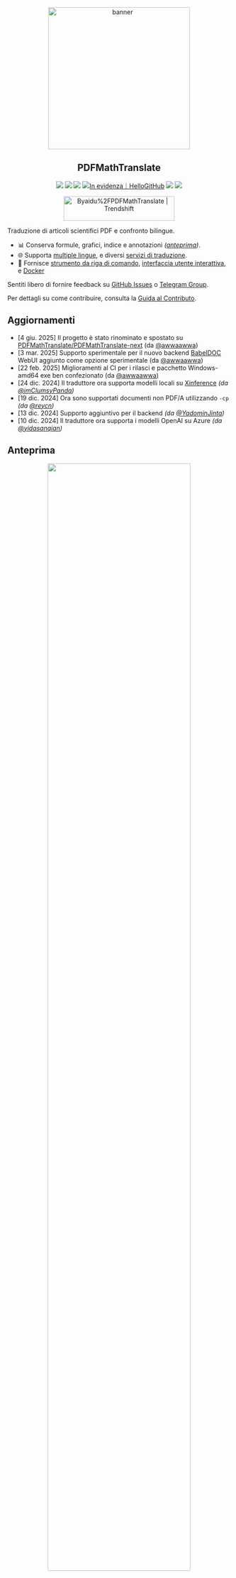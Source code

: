 <div align="center">

<img src="./docs/images/banner.png" width="320px"  alt="banner"/>

<h2 id="title">PDFMathTranslate</h2>

<p>
  <!-- PyPI -->
  <a href="https://pypi.org/project/pdf2zh-next/">
    <img src="https://img.shields.io/pypi/v/pdf2zh-next"></a>
  <a href="https://pepy.tech/projects/pdf2zh-next">
    <img src="https://static.pepy.tech/badge/pdf2zh-next"></a>
  <a href="https://hub.docker.com/repository/docker/awwaawwa/pdfmathtranslate-next/tags">
    <img src="https://img.shields.io/docker/pulls/awwaawwa/pdfmathtranslate-next"></a>
  <a href="https://hellogithub.com/repository/8ec2cfd3ef744762bf531232fa32bc47" target="_blank"><img src="https://api.hellogithub.com/v1/widgets/recommend.svg?rid=8ec2cfd3ef744762bf531232fa32bc47&claim_uid=JQ0yfeBNjaTuqDU&theme=small" alt="In evidenza｜HelloGitHub" /></a>
  <!-- <a href="https://gitcode.com/PDFMathTranslate/PDFMathTranslate-next/overview">
    <img src="https://gitcode.com/PDFMathTranslate/PDFMathTranslate-next/star/badge.svg"></a> -->
  <!-- <a href="https://huggingface.co/spaces/reycn/PDFMathTranslate-Docker">
    <img src="https://img.shields.io/badge/%F0%9F%A4%97-Online%20Demo-FF9E0D"></a> -->
  <!-- <a href="https://www.modelscope.cn/studios/AI-ModelScope/PDFMathTranslate"> -->
    <!-- <img src="https://img.shields.io/badge/ModelScope-Demo-blue"></a> -->
  <!-- <a href="https://github.com/PDFMathTranslate/PDFMathTranslate-next/pulls">
    <img src="https://img.shields.io/badge/contributions-welcome-green"></a> -->
  <a href="https://t.me/+Z9_SgnxmsmA5NzBl">
    <img src="https://img.shields.io/badge/Telegram-2CA5E0?style=flat-squeare&logo=telegram&logoColor=white"></a>
  <!-- License -->
  <a href="./LICENSE">
    <img src="https://img.shields.io/github/license/PDFMathTranslate/PDFMathTranslate-next"></a>
</p>

<a href="https://trendshift.io/repositories/12424" target="_blank"><img src="https://trendshift.io/api/badge/repositories/12424" alt="Byaidu%2FPDFMathTranslate | Trendshift" style="width: 250px; height: 55px;" width="250" height="55"/></a>

</div>

Traduzione di articoli scientifici PDF e confronto bilingue.

- 📊 Conserva formule, grafici, indice e annotazioni _([anteprima](#anteprima))_.
- 🌐 Supporta [multiple lingue](https://pdf2zh-next.com/supported_languages.html), e diversi [servizi di traduzione](https://pdf2zh-next.com/advanced/Documentation-of-Translation-Services.html).
- 🤖 Fornisce [strumento da riga di comando](https://pdf2zh-next.com/getting-started/USAGE_commandline.html), [interfaccia utente interattiva](https://pdf2zh-next.com/getting-started/USAGE_webui.html), e [Docker](https://pdf2zh-next.com/getting-started/INSTALLATION_docker.html)

Sentiti libero di fornire feedback su [GitHub Issues](https://github.com/PDFMathTranslate/PDFMathTranslate-next/issues) o [Telegram Group](https://t.me/+Z9_SgnxmsmA5NzBl).

Per dettagli su come contribuire, consulta la [Guida al Contributo](https://pdf2zh-next.com/community/Contribution-Guide.html).

<h2 id="updates">Aggiornamenti</h2>

- [4 giu. 2025] Il progetto è stato rinominato e spostato su [PDFMathTranslate/PDFMathTranslate-next](https://github.com/PDFMathTranslate/PDFMathTranslate-next) (da [@awwaawwa](https://github.com/awwaawwa))
- [3 mar. 2025] Supporto sperimentale per il nuovo backend [BabelDOC](https://github.com/funstory-ai/BabelDOC) WebUI aggiunto come opzione sperimentale (da [@awwaawwa](https://github.com/awwaawwa))
- [22 feb. 2025] Miglioramenti al CI per i rilasci e pacchetto Windows-amd64 exe ben confezionato (da [@awwaawwa](https://github.com/awwaawwa))
- [24 dic. 2024] Il traduttore ora supporta modelli locali su [Xinference](https://github.com/xorbitsai/inference) _(da [@imClumsyPanda](https://github.com/imClumsyPanda))_
- [19 dic. 2024] Ora sono supportati documenti non PDF/A utilizzando `-cp` _(da [@reycn](https://github.com/reycn))_
- [13 dic. 2024] Supporto aggiuntivo per il backend _(da [@YadominJinta](https://github.com/YadominJinta))_
- [10 dic. 2024] Il traduttore ora supporta i modelli OpenAI su Azure _(da [@yidasanqian](https://github.com/yidasanqian))_

<h2 id="anteprima">Anteprima</h2>

<div align="center">
<!-- <img src="./docs/images/preview.gif" width="80%"  alt="preview"/> -->
<img src="https://s.immersivetranslate.com/assets/r2-uploads/images/babeldoc-preview.png" width="80%"/>
</div>

<h2 id="demo">Servizio Online 🌟</h2>

> [!NOTE]
>
> pdf2zh 2.0 attualmente non fornisce una demo online

Puoi provare la nostra applicazione utilizzando una delle seguenti demo:

- [Servizio pubblico gratuito v1.x](https://pdf2zh.com/) online senza installazione _(consigliato)_.
- [Immersive Translate - BabelDOC](https://app.immersivetranslate.com/babel-doc/) 1000 pagine gratuite al mese. _(consigliato)_
<!-- - [Demo hosted on HuggingFace](https://huggingface.co/spaces/reycn/PDFMathTranslate-Docker)
- [Demo hosted on ModelScope](https://www.modelscope.cn/studios/AI-ModelScope/PDFMathTranslate) without installation. -->

Nota che le risorse di calcolo della demo sono limitate, quindi si prega di evitare di abusarne.

<h2 id="install">Installazione e Utilizzo</h2>

### Installazione

1. [**Windows EXE**](https://pdf2zh-next.com/getting-started/INSTALLATION_winexe.html) <small>Consigliato per Windows</small>
2. [**Docker**](https://pdf2zh-next.com/getting-started/INSTALLATION_docker.html) <small>Consigliato per Linux</small>
3. [**uv** (un gestore di pacchetti Python)](https://pdf2zh-next.com/getting-started/INSTALLATION_uv.html) <small>Consigliato per macOS</small>

---

### Utilizzo

1. [Utilizzando **WebUI**](https://pdf2zh-next.com/getting-started/USAGE_webui.html)
2. [Utilizzando **Zotero Plugin**](https://github.com/guaguastandup/zotero-pdf2zh) (Programma di terze parti)
3. [Utilizzando **Riga di comando**](https://pdf2zh-next.com/getting-started/USAGE_commandline.html)

Per diversi casi d'uso, forniamo metodi distinti per utilizzare il nostro programma. Consulta [questa pagina](./getting-started/getting-started.md) per maggiori informazioni.

<h2 id="usage">Opzioni avanzate</h2>

Per spiegazioni dettagliate, si prega di fare riferimento al nostro documento su [Utilizzo avanzato](https://pdf2zh-next.com/advanced/advanced.html) per un elenco completo di ciascuna opzione.

<h2 id="downstream">Sviluppo secondario (API)</h2>

> [!NOTE]
>
> Attualmente, non è fornita alcuna documentazione pertinente. Sarà integrata in seguito. Si prega di attendere con pazienza.


<!-- For downstream applications, please refer to our document about [API Details](./docs/APIS.md) for futher information about:

- [Python API](./docs/APIS.md#api-python), how to use the program in other Python programs
- [HTTP API](./docs/APIS.md#api-http), how to communicate with a server with the program installed -->

<h2 id="langcode">Codice lingua</h2>

Se non sai quale codice utilizzare per tradurre nella lingua di cui hai bisogno, consulta [questa documentazione](https://pdf2zh-next.com/advanced/Language-Codes.html)

<!-- 
<h2 id="todo">TODOs</h2>

- [ ] Parse layout with DocLayNet based models, [PaddleX](https://github.com/PaddlePaddle/PaddleX/blob/17cc27ac3842e7880ca4aad92358d3ef8555429a/paddlex/repo_apis/PaddleDetection_api/object_det/official_categories.py#L81), [PaperMage](https://github.com/allenai/papermage/blob/9cd4bb48cbedab45d0f7a455711438f1632abebe/README.md?plain=1#L102), [SAM2](https://github.com/facebookresearch/sam2)

- [ ] Fix page rotation, table of contents, format of lists

- [ ] Fix pixel formula in old papers

- [ ] Async retry except KeyboardInterrupt

- [ ] Knuth–Plass algorithm for western languages

- [ ] Support non-PDF/A files

- [ ] Plugins of [Zotero](https://github.com/zotero/zotero) and [Obsidian](https://github.com/obsidianmd/obsidian-releases) -->

<h2 id="ringraziamenti">Ringraziamenti</h2>

- [Immersive Translation](https://immersivetranslate.com) sponsorizza mensilmente codici di riscatto per l'abbonamento Pro per i contributori attivi a questo progetto, vedi dettagli su: [CONTRIBUTOR_REWARD.md](https://github.com/funstory-ai/BabelDOC/blob/main/docs/CONTRIBUTOR_REWARD.md)
- [SiliconFlow](https://siliconflow.cn) fornisce un servizio di traduzione gratuito per questo progetto

- Versione 1.x: [Byaidu/PDFMathTranslate](https://github.com/Byaidu/PDFMathTranslate)


- backend: [BabelDOC](https://github.com/funstory-ai/BabelDOC)

- Unione documenti: [PyMuPDF](https://github.com/pymupdf/PyMuPDF)

- Analisi documenti: [Pdfminer.six](https://github.com/pdfminer/pdfminer.six)

- Anteprima documenti: [Gradio PDF](https://github.com/freddyaboulton/gradio-pdf)

- Traduzione multi-thread: [MathTranslate](https://github.com/SUSYUSTC/MathTranslate)

- Analisi layout: [DocLayout-YOLO](https://github.com/opendatalab/DocLayout-YOLO)

- Standard documenti: [PDF Explained](https://zxyle.github.io/PDF-Explained/), [PDF Cheat Sheets](https://pdfa.org/resource/pdf-cheat-sheets/)

- Font multilingue: vedi [BabelDOC-Assets](https://github.com/funstory-ai/BabelDOC-Assets)

- [Asynchronize](https://github.com/multimeric/Asynchronize/tree/master?tab=readme-ov-file)

- [Registrazione avanzata con multiprocessing](https://github.com/SebastianGrans/Rich-multiprocess-logging/tree/main)

<h2 id="conduct">Prima di inviare il tuo codice</h2>

Accogliamo con favore la partecipazione attiva dei contributori per migliorare pdf2zh. Prima di essere pronto a inviare il tuo codice, ti preghiamo di consultare il nostro [Codice di Condotta](https://pdf2zh-next.com/community/CODE_OF_CONDUCT.html) e la [Guida al Contributo](https://pdf2zh-next.com/community/Contribution-Guide.html).

<h2 id="contrib">Contributori</h2>

<a href="https://github.com/PDFMathTranslate/PDFMathTranslate-next/graphs/contributors">
  <img src="https://opencollective.com/PDFMathTranslate/contributors.svg?width=890&button=false" />
</a>

![Alt](https://repobeats.axiom.co/api/embed/45529651750579e099960950f757449a410477ad.svg "Repobeats analytics image")

<h2 id="star_hist">Storia delle Stelle</h2>

<a href="https://star-history.com/#PDFMathTranslate/PDFMathTranslate-next&Date">
 <picture>
   <source media="(prefers-color-scheme: dark)" srcset="https://api.star-history.com/svg?repos=PDFMathTranslate/PDFMathTranslate-next&type=Date&theme=dark" />
   <source media="(prefers-color-scheme: light)" srcset="https://api.star-history.com/svg?repos=PDFMathTranslate/PDFMathTranslate-next&type=Date" />
   <img alt="Star History Chart" src="https://api.star-history.com/svg?repos=PDFMathTranslate/PDFMathTranslate-next&type=Date"/>
 </picture>
</a>

<div align="right"> 
<h6><small>Parte del contenuto di questa pagina è stata tradotta da GPT e potrebbe contenere errori.</small></h6>